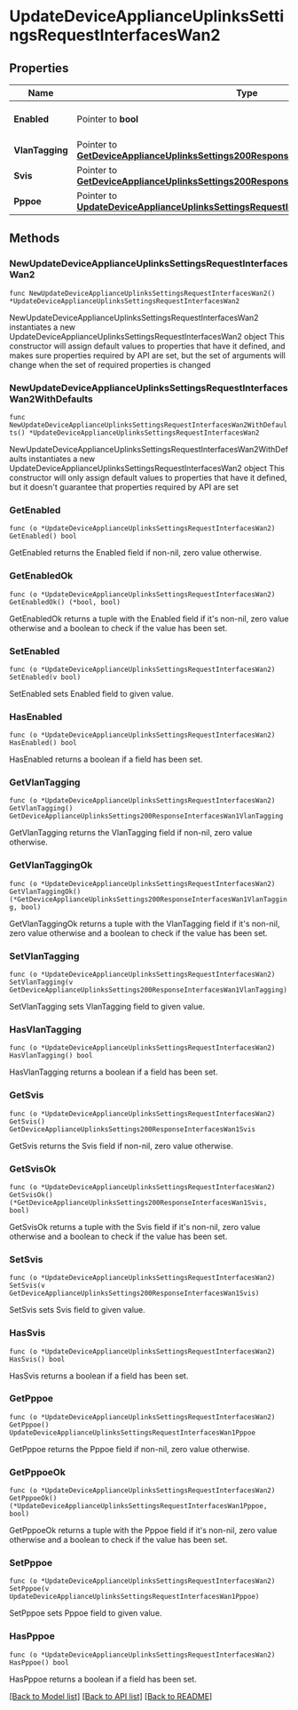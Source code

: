 # UpdateDeviceApplianceUplinksSettingsRequestInterfacesWan2

## Properties

Name | Type | Description | Notes
------------ | ------------- | ------------- | -------------
**Enabled** | Pointer to **bool** | Enable or disable the interface. | [optional] 
**VlanTagging** | Pointer to [**GetDeviceApplianceUplinksSettings200ResponseInterfacesWan1VlanTagging**](GetDeviceApplianceUplinksSettings200ResponseInterfacesWan1VlanTagging.md) |  | [optional] 
**Svis** | Pointer to [**GetDeviceApplianceUplinksSettings200ResponseInterfacesWan1Svis**](GetDeviceApplianceUplinksSettings200ResponseInterfacesWan1Svis.md) |  | [optional] 
**Pppoe** | Pointer to [**UpdateDeviceApplianceUplinksSettingsRequestInterfacesWan1Pppoe**](UpdateDeviceApplianceUplinksSettingsRequestInterfacesWan1Pppoe.md) |  | [optional] 

## Methods

### NewUpdateDeviceApplianceUplinksSettingsRequestInterfacesWan2

`func NewUpdateDeviceApplianceUplinksSettingsRequestInterfacesWan2() *UpdateDeviceApplianceUplinksSettingsRequestInterfacesWan2`

NewUpdateDeviceApplianceUplinksSettingsRequestInterfacesWan2 instantiates a new UpdateDeviceApplianceUplinksSettingsRequestInterfacesWan2 object
This constructor will assign default values to properties that have it defined,
and makes sure properties required by API are set, but the set of arguments
will change when the set of required properties is changed

### NewUpdateDeviceApplianceUplinksSettingsRequestInterfacesWan2WithDefaults

`func NewUpdateDeviceApplianceUplinksSettingsRequestInterfacesWan2WithDefaults() *UpdateDeviceApplianceUplinksSettingsRequestInterfacesWan2`

NewUpdateDeviceApplianceUplinksSettingsRequestInterfacesWan2WithDefaults instantiates a new UpdateDeviceApplianceUplinksSettingsRequestInterfacesWan2 object
This constructor will only assign default values to properties that have it defined,
but it doesn't guarantee that properties required by API are set

### GetEnabled

`func (o *UpdateDeviceApplianceUplinksSettingsRequestInterfacesWan2) GetEnabled() bool`

GetEnabled returns the Enabled field if non-nil, zero value otherwise.

### GetEnabledOk

`func (o *UpdateDeviceApplianceUplinksSettingsRequestInterfacesWan2) GetEnabledOk() (*bool, bool)`

GetEnabledOk returns a tuple with the Enabled field if it's non-nil, zero value otherwise
and a boolean to check if the value has been set.

### SetEnabled

`func (o *UpdateDeviceApplianceUplinksSettingsRequestInterfacesWan2) SetEnabled(v bool)`

SetEnabled sets Enabled field to given value.

### HasEnabled

`func (o *UpdateDeviceApplianceUplinksSettingsRequestInterfacesWan2) HasEnabled() bool`

HasEnabled returns a boolean if a field has been set.

### GetVlanTagging

`func (o *UpdateDeviceApplianceUplinksSettingsRequestInterfacesWan2) GetVlanTagging() GetDeviceApplianceUplinksSettings200ResponseInterfacesWan1VlanTagging`

GetVlanTagging returns the VlanTagging field if non-nil, zero value otherwise.

### GetVlanTaggingOk

`func (o *UpdateDeviceApplianceUplinksSettingsRequestInterfacesWan2) GetVlanTaggingOk() (*GetDeviceApplianceUplinksSettings200ResponseInterfacesWan1VlanTagging, bool)`

GetVlanTaggingOk returns a tuple with the VlanTagging field if it's non-nil, zero value otherwise
and a boolean to check if the value has been set.

### SetVlanTagging

`func (o *UpdateDeviceApplianceUplinksSettingsRequestInterfacesWan2) SetVlanTagging(v GetDeviceApplianceUplinksSettings200ResponseInterfacesWan1VlanTagging)`

SetVlanTagging sets VlanTagging field to given value.

### HasVlanTagging

`func (o *UpdateDeviceApplianceUplinksSettingsRequestInterfacesWan2) HasVlanTagging() bool`

HasVlanTagging returns a boolean if a field has been set.

### GetSvis

`func (o *UpdateDeviceApplianceUplinksSettingsRequestInterfacesWan2) GetSvis() GetDeviceApplianceUplinksSettings200ResponseInterfacesWan1Svis`

GetSvis returns the Svis field if non-nil, zero value otherwise.

### GetSvisOk

`func (o *UpdateDeviceApplianceUplinksSettingsRequestInterfacesWan2) GetSvisOk() (*GetDeviceApplianceUplinksSettings200ResponseInterfacesWan1Svis, bool)`

GetSvisOk returns a tuple with the Svis field if it's non-nil, zero value otherwise
and a boolean to check if the value has been set.

### SetSvis

`func (o *UpdateDeviceApplianceUplinksSettingsRequestInterfacesWan2) SetSvis(v GetDeviceApplianceUplinksSettings200ResponseInterfacesWan1Svis)`

SetSvis sets Svis field to given value.

### HasSvis

`func (o *UpdateDeviceApplianceUplinksSettingsRequestInterfacesWan2) HasSvis() bool`

HasSvis returns a boolean if a field has been set.

### GetPppoe

`func (o *UpdateDeviceApplianceUplinksSettingsRequestInterfacesWan2) GetPppoe() UpdateDeviceApplianceUplinksSettingsRequestInterfacesWan1Pppoe`

GetPppoe returns the Pppoe field if non-nil, zero value otherwise.

### GetPppoeOk

`func (o *UpdateDeviceApplianceUplinksSettingsRequestInterfacesWan2) GetPppoeOk() (*UpdateDeviceApplianceUplinksSettingsRequestInterfacesWan1Pppoe, bool)`

GetPppoeOk returns a tuple with the Pppoe field if it's non-nil, zero value otherwise
and a boolean to check if the value has been set.

### SetPppoe

`func (o *UpdateDeviceApplianceUplinksSettingsRequestInterfacesWan2) SetPppoe(v UpdateDeviceApplianceUplinksSettingsRequestInterfacesWan1Pppoe)`

SetPppoe sets Pppoe field to given value.

### HasPppoe

`func (o *UpdateDeviceApplianceUplinksSettingsRequestInterfacesWan2) HasPppoe() bool`

HasPppoe returns a boolean if a field has been set.


[[Back to Model list]](../README.md#documentation-for-models) [[Back to API list]](../README.md#documentation-for-api-endpoints) [[Back to README]](../README.md)


